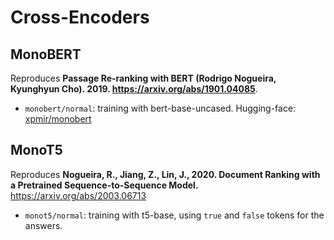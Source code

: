 # Cross-Encoders

## MonoBERT

Reproduces **Passage Re-ranking with BERT (Rodrigo Nogueira, Kyunghyun Cho). 2019. https://arxiv.org/abs/1901.04085**.

- `monobert/normal`: training with bert-base-uncased. Hugging-face: [xpmir/monobert](https://huggingface.co/xpmir/monobert)

## MonoT5

Reproduces **Nogueira, R., Jiang, Z., Lin, J., 2020. Document Ranking with a Pretrained Sequence-to-Sequence Model.** https://arxiv.org/abs/2003.06713

- `monot5/normal`: training with t5-base, using `true` and `false` tokens for the answers.
